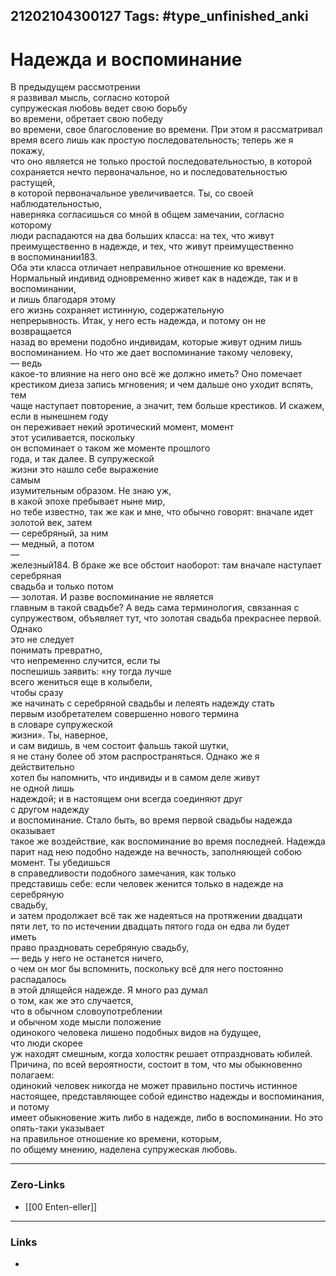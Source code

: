 21202104300127
Tags: #type_unfinished_anki 
---
# Надежда и воспоминание

В предыдущем рассмотрении <br>я развивал мысль, согласно которой <br>супружеская любовь ведет свою борьбу <br>во времени, обретает свою победу <br>во времени, свое благословение во времени. При этом я рассматривал <br>время всего лишь как простую последовательность; теперь же я покажу, <br>что оно является не только простой последовательностью, в которой <br>сохраняется нечто первоначальное, но и последовательностью растущей, <br>в которой первоначальное увеличивается. Ты, со своей наблюдательностью, <br>наверняка согласишься со мной в общем замечании, согласно которому <br>люди распадаются на два больших класса: на тех, что живут <br>преимущественно в надежде, и тех, что живут преимущественно <br>в воспоминании183. <br>Оба эти класса отличает неправильное отношение ко времени. <br>Нормальный индивид одновременно живет как в надежде, так и в воспоминании, <br>и лишь благодаря этому <br>его жизнь сохраняет истинную, содержательную <br>непрерывность. Итак, у него есть надежда, и потому он не возвращается <br>назад во времени подобно индивидам, которые живут одним лишь <br>воспоминанием. Но что же дает воспоминание такому человеку, <br>— ведь <br>какое-то влияние на него оно всё же должно иметь? Оно помечает <br>крестиком диеза запись мгновения; и чем дальше оно уходит вспять, тем <br>чаще наступает повторение, а значит, тем больше крестиков. И скажем, <br>если в нынешнем году <br>он переживает некий эротический момент, момент <br>этот усиливается, поскольку <br>он вспоминает о таком же моменте прошлого <br>года, и так далее. В супружеской <br>жизни это нашло себе выражение <br>самым <br>изумительным образом. Не знаю уж, <br>в какой эпохе пребывает ныне мир, <br>но тебе известно, так же как и мне, что обычно говорят: вначале идет <br>золотой век, затем <br>— серебряный, за ним <br>— медный, а потом <br>— <br>железный184. В браке же все обстоит наоборот: там вначале наступает серебряная <br>свадьба и только потом <br>— золотая. И разве воспоминание не является <br>главным в такой свадьбе? А ведь сама терминология, связанная с супружеством, объявляет тут, что золотая свадьба прекраснее первой. Однако <br>это не следует <br>понимать превратно, <br>что непременно случится, если ты <br>поспешишь заявить: «ну тогда лучше <br>всего жениться еще в колыбели, <br>чтобы сразу <br>же начинать с серебряной свадьбы и лелеять надежду стать <br>первым изобретателем совершенно нового термина <br>в словаре супружеской <br>жизни». Ты, наверное, <br>и сам видишь, в чем состоит фальшь такой шутки, <br>я не стану более об этом распространяться. Однако же я действительно <br>хотел бы напомнить, что индивиды и в самом деле живут <br>не одной лишь <br>надеждой; и в настоящем они всегда соединяют друг <br>с другом надежду <br>и воспоминание. Стало быть, во время первой свадьбы надежда оказывает <br>такое же воздействие, как воспоминание во время последней. Надежда <br>парит над нею подобно надежде на вечность, заполняющей собою <br>момент. Ты убедишься <br>в справедливости подобного замечания, как только <br>представишь себе: если человек женится только в надежде на серебряную <br>свадьбу, <br>и затем продолжает всё так же надеяться на протяжении двадцати <br>пяти лет, то по истечении двадцать пятого года он едва ли будет <br>иметь <br>право праздновать серебряную свадьбу, <br>— ведь у него не останется ничего, <br>о чем он мог бы вспомнить, поскольку всё для него постоянно распадалось <br>в этой длящейся надежде. Я много раз думал <br>о том, как же это случается, <br>что в обычном словоупотреблении <br>и обычном ходе мысли положение <br>одинокого человека лишено подобных видов на будущее, <br>что люди скорее <br>уж находят смешным, когда холостяк решает отпраздновать юбилей. <br>Причина, по всей вероятности, состоит в том, что мы обыкновенно полагаем: <br>одинокий человек никогда не может правильно постичь истинное <br>настоящее, представляющее собой единство надежды и воспоминания, и потому <br>имеет обыкновение жить либо в надежде, либо в воспоминании. Но это <br>опять-таки указывает <br>на правильное отношение ко времени, которым, <br>по общему мнению, наделена супружеская любовь.

---
### Zero-Links
- [[00 Enten-eller]]
---
### Links
-